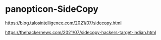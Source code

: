 # panopticon-SideCopy

https://blog.talosintelligence.com/2021/07/sidecopy.html

https://thehackernews.com/2021/07/sidecopy-hackers-target-indian.html
